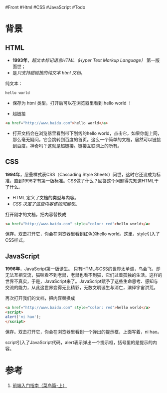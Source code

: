 #Front #Html #CSS #JavaScript #Todo 

# 背景
## HTML
- **1993年**，*超文本标记语言HTML（Hyper Text Markup Language）* 第一版面世；
- 是*只支持超链接的纯文本 html 文档*。

纯文本：
```html
hello world
```
- 保存为 html 类型。打开后可以在浏览器里看到 hello world ！


- 超链接
```html
<a href="http://www.baidu.com">hello world</a>
```
- 打开文档会在浏览器里看到带下划线的hello world，点击它，如果你能上网，那么毫无疑问，它会跳转到百度的首页。这么一个简单的文档，居然可以链接到百度，神奇吗？这就是超链接。链接互联网上的所有。

## CSS
**1994年**，层叠样式表CSS（Cascading Style Sheets）问世，这时它还没成为标准，直到1996才有第一版标准。CSS做了什么？回答这个问题得先知道HTML干了什么。
- HTML 定义了文档的类型与内容。
- *CSS 决定了这些内容该如何展现*。

打开刚才的文档，把内容替换成
```html
<a href="http://www.baidu.com" style="color: red">hello world</a>
```

保存。双击打开它，你会在浏览器里看到红色的hello world。这里，style引入了CSS样式。

## JavaScript
**1996年**，JavaScript第一版诞生。
只有HTML与CSS的世界太单调，鸟会飞，却无法互相交流，猫咪看不到老鼠，老鼠也看不到猫，它们过着孤独的生活。这样的世界不真实，于是，JavaScript来了。JavaScript赋予了这些生命思考、感知与交流的能力，从此这世界变得无比精彩，无数文明诞生与消亡，演绎宇宙洪荒。

再次打开我们的文档，把内容替换成
```html
<a href="http://www.baidu.com" style="color: red">hello world</a>
<script>
alert('ni hao');
</script>
```

保存。双击打开它，你会在浏览器里看到一个弹出的提示框，上面写着，ni hao。

script引入了JavaScript代码，alert表示弹出一个提示框，括号里的是提示的内容。
# 参考
1. [前端入门指南（菜鸟篇-上）](https://www.cnblogs.com/miyosan/p/7066701.html)